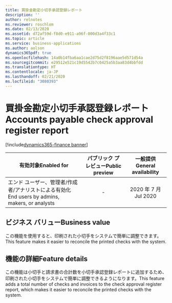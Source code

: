 ```yaml
---
title: 買掛金勘定小切手承認登録レポート
description: ''
author: relnotes
ms.reviewer: roschlom
ms.date: 02/13/2020
ms.assetid: d72af59d-f8d0-e911-a96f-000d3a4f33c1
ms.topic: article
ms.service: business-applications
ms.author: aolson
dynamics365pdf: true
ms.openlocfilehash: 14a0b14fba6aa1cae2d75d2f8196aae5d571d54a
ms.sourcegitcommit: e29512e521c19d5542b7c0425a5b3aa83d4bbfdd
ms.translationtype: HT
ms.contentlocale: ja-JP
ms.lasthandoff: 02/21/2020
ms.locfileid: "3080393"
---
```

# <a name="accounts-payable-check-approval-register-report"></a><span data-ttu-id="6d683-102">買掛金勘定小切手承認登録レポート</span><span class="sxs-lookup"><span data-stu-id="6d683-102">Accounts payable check approval register report</span></span>
[!include[dynamics365-finance banner](../includes/dynamics365-finance.md)]

| <span data-ttu-id="6d683-103">有効対象</span><span class="sxs-lookup"><span data-stu-id="6d683-103">Enabled for</span></span>    |  <span data-ttu-id="6d683-104">パブリック プレビュー</span><span class="sxs-lookup"><span data-stu-id="6d683-104">Public preview</span></span> | <span data-ttu-id="6d683-105">一般提供</span><span class="sxs-lookup"><span data-stu-id="6d683-105">General availability</span></span> | 
| ---------- | :----------: |:----------: |
|<span data-ttu-id="6d683-106">エンド ユーザー、管理者/作成者/アナリストによる有効化</span><span class="sxs-lookup"><span data-stu-id="6d683-106">End users by admins, makers, or analysts</span></span>|-| <span data-ttu-id="6d683-107">2020 年 7 月</span><span class="sxs-lookup"><span data-stu-id="6d683-107">Jul 2020</span></span>|


## <a name="business-value"></a><span data-ttu-id="6d683-108">ビジネス バリュー</span><span class="sxs-lookup"><span data-stu-id="6d683-108">Business value</span></span>
<!-- bv start -->
<span data-ttu-id="6d683-109">この機能を使用すると、印刷された小切手をシステムで簡単に調整できます。</span><span class="sxs-lookup"><span data-stu-id="6d683-109">This feature makes it easier to reconcile the printed checks with the system.</span></span>
<!-- bv end -->



## <a name="feature-details"></a><span data-ttu-id="6d683-110">機能の詳細</span><span class="sxs-lookup"><span data-stu-id="6d683-110">Feature details</span></span>
<!--feature detail start -->
<span data-ttu-id="6d683-111">この機能は小切手と請求書の合計数を小切手承認登録レポートに追加するため、印刷された小切手をシステムで簡単に調整できるようになります。</span><span class="sxs-lookup"><span data-stu-id="6d683-111">This feature adds a total number of checks and invoices to the check approval register report, which makes it easier to reconcile the printed checks with the system.</span></span>
<!--feature detail end -->









